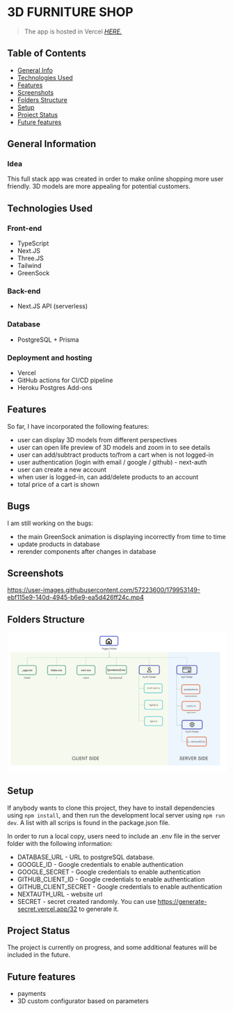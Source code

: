 # 3D FURNITURE SHOP
> The app is hosted in Vercel [_HERE._](https://3d-shop.vercel.app/)

## Table of Contents
* [General Info](#general-information)
* [Technologies Used](#technologies-used)
* [Features](#features)
* [Screenshots](#screenshots)
* [Folders Structure](#folders-structure)
* [Setup](#setup)
* [Project Status](#project-status)
* [Future features](#future-features)


## General Information

### Idea
This full stack app was created in order to make online shopping more user friendly. 3D models are more appealing for potential customers.

## Technologies Used
### Front-end
- TypeScript
- Next.JS
- Three.JS
- Tailwind
- GreenSock

### Back-end
- Next.JS API (serverless)

### Database
- PostgreSQL + Prisma

### Deployment and hosting
- Vercel
- GitHub actions for CI/CD pipeline
- Heroku Postgres Add-ons

## Features
So far, I have incorporated the following features:

- user can display 3D models from different perspectives
- user can open life preview of 3D models and zoom in to see details
- user can add/subtract products to/from a cart when is not logged-in
- user authentication (login with email / google / github) - next-auth
- user can create a new account
- when user is logged-in, can add/delete products to an account
- total price of a cart is shown

## Bugs
I am still working on the bugs:

- the main GreenSock animation is displaying incorrectly from time to time
- update products in database
- rerender components after changes in database

## Screenshots
https://user-images.githubusercontent.com/57223600/179953149-ebf115e9-140d-4945-b6e9-ea5d426ff24c.mp4


## Folders Structure
<img src="./screenshots/folders.png" width="600">

## Setup
If anybody wants to clone this project, they have to install dependencies using `npm install`, and then run the development local server using `npm run dev`. A list with all scrips is found in the package.json file.

In order to run a local copy, users need to include an .env file in the server folder with the following information:
- DATABASE_URL - URL to postgreSQL database.
- GOOGLE_ID - Google credentials to enable authentication 
- GOOGLE_SECRET - Google credentials to enable authentication 
- GITHUB_CLIENT_ID - Google credentials to enable authentication 
- GITHUB_CLIENT_SECRET - Google credentials to enable authentication
- NEXTAUTH_URL - website url
- SECRET - secret created randomly. You can use https://generate-secret.vercel.app/32 to generate it.

## Project Status
The project is currently on progress, and some additional features will be included in the future.

## Future features
- payments
- 3D custom configurator based on parameters